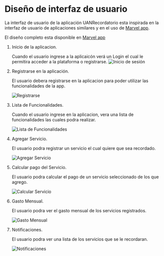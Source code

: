 # Diseño de interfaz de usuario

La interfaz de usuario de la aplicación UANRecordatorio esta inspirada en la interfaz de usuario de
aplicaciones similares y en el uso de [Marvel app](https://marvelapp.com/).

El diseño completo esta disponible
en [Marvel app](https://marvelapp.com/prototype/bdbchg1)


1. Inicio de la aplicacion.

   Cuando el usuario ingrese a la aplicaicón verá un Login el cual le permitira acceder a la plataforma o registrarse.
    ![Inicio de sesión](imagenes/login.png)
    
2. Registrarse en la aplicación.
   
   El usuario debera registrarse en la aplicacion para poder utilizar las funcionalidades de la app.
   
   ![Registrarse](imagenes/Registrar.png)
   
3. Lista de Funcionalidades.
   
   Cuando el usuario ingrese en la aplicacion, vera una lista de funcionalidades las cuales podra realizar.
   
   ![Lista de Funcionalidades](imagenes/Lista_de_Funcionalidades.png)
   
4. Agregar Servicio.
   
   El usuario podra registrar un servicio el cual quiere que sea recordado. 
   
   ![Agregar Servicio](imagenes/Agregar_Servicio.png)

5. Calcular pago del Servicio.
   
   El usuario podra calcular el pago de un servicio seleccionado de los que agrego. 
   
   ![Calcular Servicio](imagenes/Calcular_servicio.png)

6. Gasto Mensual.
   
   El usuario podra ver el gasto mensual de los servicios registrados. 
   
   ![Gasto Mensual](imagenes/Gasto_Mensual.png)

7. Notificaciones.
   
   El usuario podra ver una lista de los servicios que se le recordaran. 
   
   ![Notificaciones](imagenes/Notificaciones.png)
